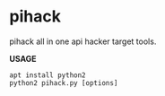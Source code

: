 # pihack

pihack all in one api hacker target tools.

**USAGE**

```
apt install python2
python2 pihack.py [options]
```

